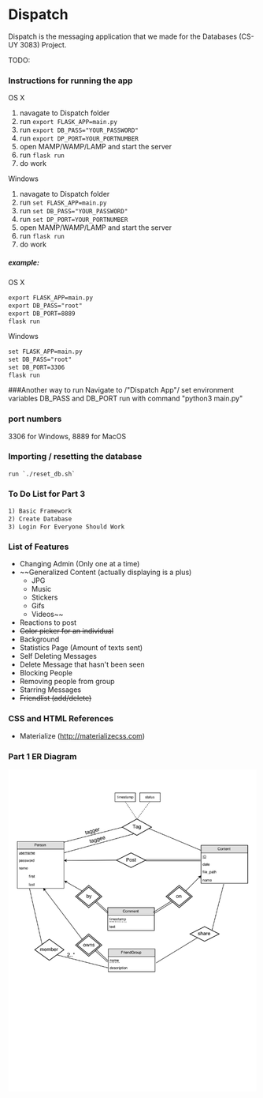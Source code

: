 # Dispatch
Dispatch is the messaging application that we made for the Databases (CS-UY 3083) Project. 


TODO:





### Instructions for running the app
OS X  
  1) navagate to Dispatch folder  
  1) run `export FLASK_APP=main.py`  
  1) run `export DB_PASS="YOUR_PASSWORD"`  
  1) run `export DP_PORT=YOUR_PORTNUMBER`  
  1) open MAMP/WAMP/LAMP and start the server  
  1) run `flask run`  
  1) do work  

Windows  
  1) navagate to Dispatch folder  
  1) run `set FLASK_APP=main.py`  
  1) run `set DB_PASS="YOUR_PASSWORD"`  
  1) run `set DP_PORT=YOUR_PORTNUMBER`  
  1) open MAMP/WAMP/LAMP and start the server  
  1) run `flask run`  
  1) do work  


##### example:
OS X
```
export FLASK_APP=main.py
export DB_PASS="root"
export DB_PORT=8889
flask run
```

Windows
```
set FLASK_APP=main.py
set DB_PASS="root"
set DB_PORT=3306
flask run
```

###Another way to run
Navigate to /"Dispatch App"/
set environment variables DB_PASS and DB_PORT
run with command "python3 main.py"


### port numbers
3306 for Windows, 8889 for MacOS

### Importing / resetting the database
	run `./reset_db.sh`


### To Do List for Part 3
	1) Basic Framework
	2) Create Database
	3) Login For Everyone Should Work

### List of Features
  - Changing Admin (Only one at a time)
  - ~~Generalized Content (actually displaying is a plus)
    * JPG
    * Music
    * Stickers
    * Gifs
    * Videos~~
  - Reactions to post
  - ~~Color picker for an individual~~
  - Background
  - Statistics Page (Amount of texts sent)
  - Self Deleting Messages
  - Delete Message that hasn't been seen
  - Blocking People
  - Removing people from group
  - Starring Messages
  - ~~Friendlist (add/delete)~~

### CSS and HTML References
-   Materialize (http://materializecss.com)

### Part 1 ER Diagram
![Part 1 ER](/docs/Part1_ER.png)


